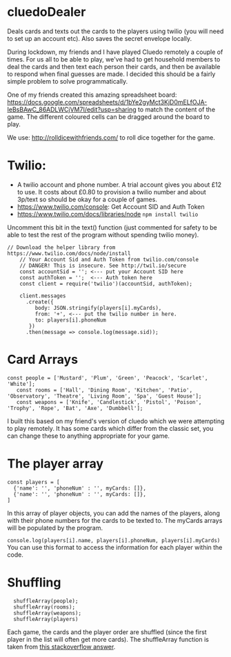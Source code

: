 # cluedoDealer
Deals cards and texts out the cards to the players using twilio (you will need to set up an account etc). Also saves the secret envelope locally.  

During lockdown, my friends and I have played Cluedo remotely a couple of times. For us all to be able to play, we've had to get household members to deal the cards and then text each person their cards, and then be available to respond when final guesses are made. I decided this should be a fairly simple problem to solve programmatically. 

One of my friends created this amazing spreadsheet board: https://docs.google.com/spreadsheets/d/1bYe2gyMct3KjD0mELfOJA-IeBsBAwC_86ADLWCjVM7I/edit?usp=sharing to match the content of the game. The different coloured cells can be dragged around the board to play. 

We use: http://rolldicewithfriends.com/ to roll dice together for the game. 

# Twilio: 
- A twilio account and phone number. 
  A trial account gives you about £12 to use. 
  It costs about £0.80 to provision a twilio number and about 3p/text so should be okay for a couple of games. 
- https://www.twilio.com/console: Get Account SID and Auth Token 
- https://www.twilio.com/docs/libraries/node ```npm install twilio```

Uncomment this bit in the text() function (just commented for safety to be able to test the rest of the program without spending twilio money).

``` 
// Download the helper library from https://www.twilio.com/docs/node/install
    // Your Account Sid and Auth Token from twilio.com/console
    // DANGER! This is insecure. See http://twil.io/secure
    const accountSid = ''; <--- put your Account SID here
    const authToken = '';  <--- Auth token here
    const client = require('twilio')(accountSid, authToken);

    client.messages
      .create({
         body: JSON.stringify(players[i].myCards),
         from: '+', <--- put the twilio number in here.
         to: players[i].phoneNum
       })
      .then(message => console.log(message.sid));
 ```

# Card Arrays

```
const people = ['Mustard', 'Plum', 'Green', 'Peacock', 'Scarlet', 'White'];
   const rooms = ['Hall', 'Dining Room', 'Kitchen', 'Patio', 'Observatory', 'Theatre', 'Living Room', 'Spa', 'Guest House'];
   const weapons = ['Knife', 'Candlestick', 'Pistol', 'Poison', 'Trophy', 'Rope', 'Bat', 'Axe', 'Dumbbell'];
```
I built this based on my friend's version of cluedo which we were attempting to play remotely. It has some cards which differ from the classic set, you can change these to anything appropriate for your game. 

# The player array

```
const players = [
  {'name': '', 'phoneNum' : '', myCards: []},
  {'name': '', 'phoneNum' : '', myCards: []},
]
```
In this array of player objects, you can add the names of the players, along with their phone numbers for the cards to be texted to. The myCards arrays will be populated by the program. 

```console.log(players[i].name, players[i].phoneNum, players[i].myCards)``` 
You can use this format to access the information for each player within the code. 

# Shuffling 

```
  shuffleArray(people);
  shuffleArray(rooms);
  shuffleArray(weapons);
  shuffleArray(players)
```
Each game, the cards and the player order are shuffled (since the first player in the list will often get more cards). The shuffleArray function is taken from [this stackoverflow answer](https://stackoverflow.com/a/12646864). 



